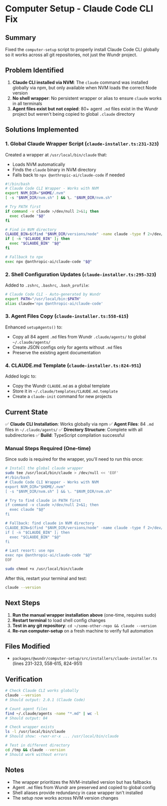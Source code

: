 # Computer Setup - Claude Code CLI Fix

## Summary

Fixed the `computer-setup` script to properly install Claude Code CLI globally so it works across all git repositories, not just the Wundr project.

## Problem Identified

1. **Claude CLI installed via NVM**: The `claude` command was installed globally via npm, but only available when NVM loads the correct Node version
2. **No shell wrapper**: No persistent wrapper or alias to ensure `claude` works in all terminals
3. **Agent files exist but not copied**: 80+ agent `.md` files exist in the Wundr project but weren't being copied to global `.claude` directory

## Solutions Implemented

### 1. Global Claude Wrapper Script (`claude-installer.ts:231-323`)

Created a wrapper at `/usr/local/bin/claude` that:
- Loads NVM automatically
- Finds the `claude` binary in NVM directory
- Falls back to `npx @anthropic-ai/claude-code` if needed

```bash
#!/bin/bash
# Claude Code CLI Wrapper - Works with NVM
export NVM_DIR="$HOME/.nvm"
[ -s "$NVM_DIR/nvm.sh" ] && \. "$NVM_DIR/nvm.sh"

# Try PATH first
if command -v claude >/dev/null 2>&1; then
  exec claude "$@"
fi

# Find in NVM directory
CLAUDE_BIN=$(find "$NVM_DIR/versions/node" -name claude -type f 2>/dev/null | head -n 1)
if [ -n "$CLAUDE_BIN" ]; then
  exec "$CLAUDE_BIN" "$@"
fi

# Fallback to npx
exec npx @anthropic-ai/claude-code "$@"
```

### 2. Shell Configuration Updates (`claude-installer.ts:295-323`)

Added to `.zshrc`, `.bashrc`, `.bash_profile`:
```bash
# Claude Code CLI - Auto-generated by Wundr
export PATH="/usr/local/bin:$PATH"
alias claude='npx @anthropic-ai/claude-code'
```

### 3. Agent Files Copy (`claude-installer.ts:558-615`)

Enhanced `setupAgents()` to:
- Copy all 84 agent `.md` files from Wundr `.claude/agents/` to global `~/.claude/agents/`
- Create JSON configs only for agents without `.md` files
- Preserve the existing agent documentation

### 4. CLAUDE.md Template (`claude-installer.ts:824-951`)

Added logic to:
- Copy the Wundr `CLAUDE.md` as a global template
- Store it in `~/.claude/templates/CLAUDE.md.template`
- Create a `claude-init` command for new projects

## Current State

✅ **Claude CLI Installation**: Works globally via npm
✅ **Agent Files**: 84 `.md` files in `~/.claude/agents/`
✅ **Directory Structure**: Complete with all subdirectories
✅ **Build**: TypeScript compilation successful

### Manual Steps Required (One-time)

Since sudo is required for the wrapper, you'll need to run this once:

```bash
# Install the global claude wrapper
sudo tee /usr/local/bin/claude > /dev/null << 'EOF'
#!/bin/bash
# Claude Code CLI Wrapper - Works with NVM
export NVM_DIR="$HOME/.nvm"
[ -s "$NVM_DIR/nvm.sh" ] && \. "$NVM_DIR/nvm.sh"

# Try to find claude in PATH first
if command -v claude >/dev/null 2>&1; then
  exec claude "$@"
fi

# Fallback: find claude in NVM directory
CLAUDE_BIN=$(find "$NVM_DIR/versions/node" -name claude -type f 2>/dev/null | head -n 1)
if [ -n "$CLAUDE_BIN" ]; then
  exec "$CLAUDE_BIN" "$@"
fi

# Last resort: use npx
exec npx @anthropic-ai/claude-code "$@"
EOF

sudo chmod +x /usr/local/bin/claude
```

After this, restart your terminal and test:
```bash
claude --version
```

## Next Steps

1. **Run the manual wrapper installation above** (one-time, requires sudo)
2. **Restart terminal** to load shell config changes
3. **Test in any git repository**: `cd ~/some-other-repo && claude --version`
4. **Re-run computer-setup** on a fresh machine to verify full automation

## Files Modified

- `packages/@wundr/computer-setup/src/installers/claude-installer.ts` (lines 231-323, 558-615, 824-951)

## Verification

```bash
# Check Claude CLI works globally
claude --version
# Should output: 2.0.1 (Claude Code)

# Count agent files
find ~/.claude/agents -name "*.md" | wc -l
# Should output: 84

# Check wrapper exists
ls -l /usr/local/bin/claude
# Should show: -rwxr-xr-x ... /usr/local/bin/claude

# Test in different directory
cd /tmp && claude --version
# Should work without errors
```

## Notes

- The wrapper prioritizes the NVM-installed version but has fallbacks
- Agent `.md` files from Wundr are preserved and copied to global config
- Shell aliases provide redundancy in case wrapper isn't installed
- The setup now works across NVM version changes
